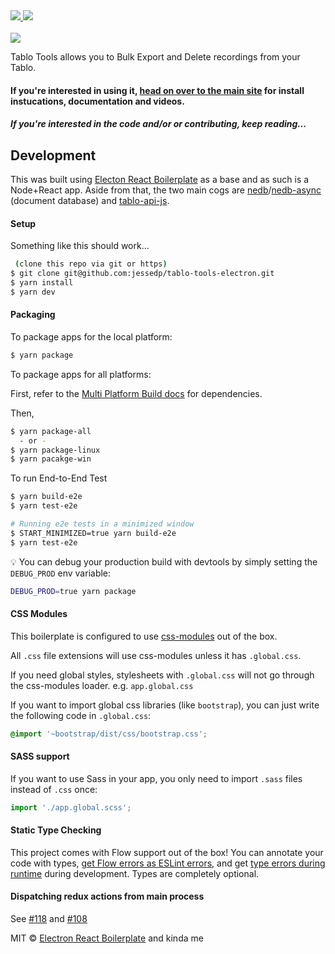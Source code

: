 <a href="https://travis-ci.com/github/jessedp/tablo-tools-electron" title="Travis - Linux, Mac">
<img src="https://travis-ci.com/jessedp/tablo-tools-electron.svg?branch=master" />
</a>

<a href="https://ci.appveyor.com/project/jessedp/tablo-tools-electron" title="Appveyor (Win)">
<img src="https://ci.appveyor.com/api/projects/status/github/jessedp/tablo-tools-electron">
</a>

<br/>
<br/>

<a href="https://jessedp.github.io/tablo-tools-electron/">
<img src="https://jessedp.github.io/tablo-tools-electron/resources/tablo_title_350_trans.png"/>
</a>
<br/>

Tablo Tools allows you to Bulk Export and Delete recordings from your Tablo.
<br/>

#### If you're interested in using it, <a href="https://jessedp.github.io/tablo-tools-electron/">head on over to the main site</a> for install instucations, documentation and videos.

#### _If you're interested in the code and/or or contributing, keep reading..._

## Development

This was built using <a href="https://github.com/electron-react-boilerplate/electron-react-boilerplate">Electon React Boilerplate</a> as a base and as such is a Node+React app. Aside from that, the two main cogs are
<a href="https://github.com/louischatriot/nedb">nedb</a>/<a href="https://github.com/Akumzy/nedb-async">nedb-async</a> (document database) and <a href="https://github.com/jessedp/tablo-api-js">tablo-api-js</a>.

#### Setup

Something like this should work...

```bash
 (clone this repo via git or https)
$ git clone git@github.com:jessedp/tablo-tools-electron.git
$ yarn install
$ yarn dev
```

#### Packaging

To package apps for the local platform:

```bash
$ yarn package
```

To package apps for all platforms:

First, refer to the [Multi Platform Build docs](https://www.electron.build/multi-platform-build) for dependencies.

Then,

```bash
$ yarn package-all
  - or -
$ yarn package-linux
$ yarn pacakge-win
```

To run End-to-End Test

```bash
$ yarn build-e2e
$ yarn test-e2e

# Running e2e tests in a minimized window
$ START_MINIMIZED=true yarn build-e2e
$ yarn test-e2e
```

:bulb: You can debug your production build with devtools by simply setting the `DEBUG_PROD` env variable:

```bash
DEBUG_PROD=true yarn package
```

#### CSS Modules

This boilerplate is configured to use [css-modules](https://github.com/css-modules/css-modules) out of the box.

All `.css` file extensions will use css-modules unless it has `.global.css`.

If you need global styles, stylesheets with `.global.css` will not go through the
css-modules loader. e.g. `app.global.css`

If you want to import global css libraries (like `bootstrap`), you can just write the following code in `.global.css`:

```css
@import '~bootstrap/dist/css/bootstrap.css';
```

#### SASS support

If you want to use Sass in your app, you only need to import `.sass` files instead of `.css` once:

```js
import './app.global.scss';
```

#### Static Type Checking

This project comes with Flow support out of the box! You can annotate your code with types, [get Flow errors as ESLint errors](https://github.com/amilajack/eslint-plugin-flowtype-errors), and get [type errors during runtime](https://github.com/codemix/flow-runtime) during development. Types are completely optional.

#### Dispatching redux actions from main process

See [#118](https://github.com/electron-react-boilerplate/electron-react-boilerplate/issues/118) and [#108](https://github.com/electron-react-boilerplate/electron-react-boilerplate/issues/108)

MIT © [Electron React Boilerplate](https://github.com/electron-react-boilerplate) and kinda me
